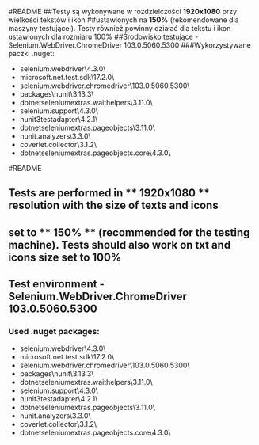 #README
##Testy są wykonywane w rozdzielczości **1920x1080** przy wielkości tekstów i ikon
##ustawionych na **150%** (rekomendowane dla maszyny testującej). Testy również powinny działać dla tekstu i ikon ustawionych dla rozmiaru 100%
##Środowisko testujące - Selenium.WebDriver.ChromeDriver 103.0.5060.5300
###Wykorzystywane paczki .nuget:
- selenium.webdriver\4.3.0\
- microsoft.net.test.sdk\17.2.0\
- selenium.webdriver.chromedriver\103.0.5060.5300\
- packages\nunit\3.13.3\
- dotnetseleniumextras.waithelpers\3.11.0\
- selenium.support\4.3.0\
- nunit3testadapter\4.2.1\
- dotnetseleniumextras.pageobjects\3.11.0\
- nunit.analyzers\3.3.0\
- coverlet.collector\3.1.2\
- dotnetseleniumextras.pageobjects.core\4.3.0\

#README
## Tests are performed in ** 1920x1080 ** resolution with the size of texts and icons
## set to ** 150% ** (recommended for the testing machine). Tests should also work on txt and icons size set to 100%
## Test environment - Selenium.WebDriver.ChromeDriver 103.0.5060.5300
### Used .nuget packages:
- selenium.webdriver\4.3.0\
- microsoft.net.test.sdk\17.2.0\
- selenium.webdriver.chromedriver\103.0.5060.5300\
- packages\nunit\3.13.3\
- dotnetseleniumextras.waithelpers\3.11.0\
- selenium.support\4.3.0\
- nunit3testadapter\4.2.1\
- dotnetseleniumextras.pageobjects\3.11.0\
- nunit.analyzers\3.3.0\
- coverlet.collector\3.1.2\
- dotnetseleniumextras.pageobjects.core\4.3.0\